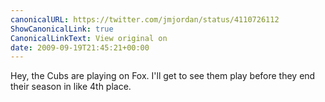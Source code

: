 ```yaml
---
canonicalURL: https://twitter.com/jmjordan/status/4110726112
ShowCanonicalLink: true
CanonicalLinkText: View original on
date: 2009-09-19T21:45:21+00:00
---
```

Hey, the Cubs are playing on Fox. I'll get to see them play before they end their season in like 4th place.